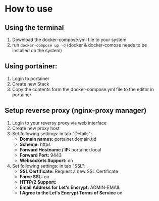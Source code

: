 # How to use
## Using the terminal
1. Download the docker-compose.yml file to your system
2. run ``docker-compose up -d`` (docker & docker-comose needs to be installed on the system)

## Using portainer:
1. Login to portainer
2. Create new Stack 
3. Copy the contents form the docker-compose.yml file to the editor in portainer

## Setup reverse proxy (nginx-proxy manager)
1. Login to your reversy proxy via web interface
2. Create new proxy host
3. Set following settings: in tab "Details":
   - **Domain names:** portainer.domain.tld
   - **Scheme:** https
   - **Forward Hostname / IP:** portainer.local
   - **Forward Port:** 9443
   - **Websockets Support:** on
4. Set following settings: in tab "SSL":
   - **SSL Certificate:** Request a new SSL Certificate
   - **Force SSL:** on
   - **HTTP/2 Support:** 
   - **Email Address for Let's Encrypt:** ADMIN-EMAIL
   - **I Agree to the Let's Encrypt Terms of Service** on